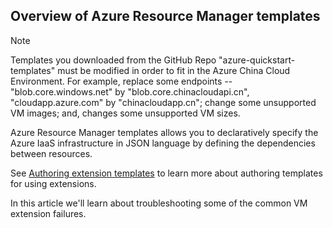 ## Overview of Azure Resource Manager templates

>[!NOTE]
> Templates you downloaded from the GitHub Repo "azure-quickstart-templates" must be modified in order to fit in the Azure China Cloud Environment. For example, replace some endpoints -- "blob.core.windows.net" by "blob.core.chinacloudapi.cn", "cloudapp.azure.com" by "chinacloudapp.cn"; change some unsupported VM images; and, changes some unsupported VM sizes.

Azure Resource Manager templates allows you to declaratively specify the Azure IaaS infrastructure in JSON language by defining the dependencies between resources.

See  [Authoring extension templates](../articles/virtual-machines/windows/extensions-authoring-templates.md?toc=%2fvirtual-machines%2fwindows%2ftoc.json) to learn more about authoring templates for using extensions.

In this article we'll learn about troubleshooting some of the common VM extension failures.
